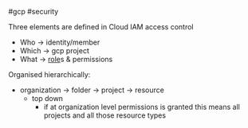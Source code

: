 #gcp #security 

Three elements are defined in Cloud IAM access control
- Who -> identity/member
- Which -> gcp project
- What -> [role](/techstack/gcp/IAM%20role.md)s & permissions

Organised hierarchically:
- organization -> folder -> project -> resource
	- top down
		- if at organization level permissions is granted this means all projects and all those resource types